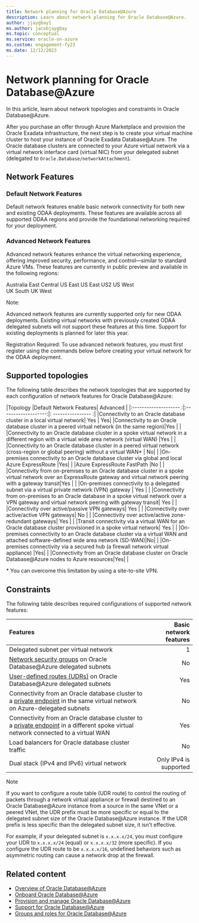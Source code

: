```yaml
---
title: Network planning for Oracle Database@Azure
description: Learn about network planning for Oracle Database@Azure. 
author: jjaygbay1
ms.author: jacobjaygbay
ms.topic: conceptual
ms.service: oracle-on-azure
ms.custom: engagement-fy23
ms.date: 12/12/2023
---
```


# Network planning for Oracle Database@Azure

In this article, learn about network topologies and constraints in Oracle Database@Azure.

After you purchase an offer through Azure Marketplace and provision the Oracle Exadata infrastructure, the next step is to create your virtual machine cluster to host your instance of Oracle Exadata Database@Azure. The Oracle database clusters are connected to your Azure virtual network via a virtual network interface card (virtual NIC) from your delegated subnet (delegated to `Oracle.Database/networkAttachment`).  

## Network Features
### Default Network Features 
Default network features enable basic network connectivity for both new and existing ODAA deployments. These features are available across all supported ODAA regions and provide the foundational networking required for your deployment. 

### Advanced Network Features
Advanced network features enhance the virtual networking experience, offering improved security, performance, and control—similar to standard Azure VMs. These features are currently in public preview and available in the following regions: 

Australia East 
Central US 
East US 
East US2 
US West  
UK South 
UK West 

Note: 

Advanced network features are currently supported only for new ODAA deployments. 
 Existing virtual networks with previously created ODAA delegated subnets will not support these features at this time. Support for existing deployments is planned for later this year. 

Registration Required: 
 To use advanced network features, you must first register using the commands below before creating your virtual network for the ODAA deployment. 

## Supported topologies

The following table describes the network topologies that are supported by each configuration of network features for Oracle Database@Azure:

|Topology |Default Network Features| Advanced | 
|:-------------------- :|:-------------------:|: ---------------- :| 
|Connectivity to an Oracle database cluster in a local virtual network| Yes | Yes|
|Connectivity to an Oracle database cluster in a peered virtual network (in the same region)|Yes | |
|Connectivity to an Oracle database cluster in a spoke virtual network in a different region with a virtual wide area network (virtual WAN) |Yes | |
|Connectivity to an Oracle database cluster in a peered virtual network (cross-region or global peering) without a virtual WAN\* | No| |
|On-premises connectivity to an Oracle database cluster via global and local Azure ExpressRoute |Yes| |
|Azure ExpressRoute FastPath |No | |
|Connectivity from on-premises to an Oracle database cluster in a spoke virtual network over an ExpressRoute gateway and virtual network peering with a gateway transit|Yes | |
|On-premises connectivity to a delegated subnet via a virtual private network (VPN) gateway | Yes | |
|Connectivity from on-premises to an Oracle database in a spoke virtual network over a VPN gateway and virtual network peering with gateway transit| Yes | |
|Connectivity over active/passive VPN gateways| Yes | |
|Connectivity over active/active VPN gateways| No | |
|Connectivity over active/active zone-redundant gateways| Yes | |
|Transit connectivity via a virtual WAN for an Oracle database cluster provisioned in a spoke virtual network| Yes | |
|On-premises connectivity to an Oracle database cluster via a virtual WAN and attached software-defined wide area network (SD-WAN)|No| |
|On-premises connectivity via a secured hub (a firewall network virtual appliance) |Yes| |
|Connectivity from an Oracle database cluster on Oracle Database@Azure nodes to Azure resources|Yes| |

\* You can overcome this limitation by using a site-to-site VPN.

## Constraints

The following table describes required configurations of supported network features:

|Features |Basic network features |
| :------------------- | -------------------: |
|Delegated subnet per virtual network |1|
|[Network security groups](../../virtual-network/network-security-groups-overview.md) on Oracle Database@Azure delegated subnets|No|
|[User-defined routes (UDRs)](../../virtual-network/virtual-networks-udr-overview.md#user-defined) on Oracle Database@Azure delegated subnets|Yes|
|Connectivity from an Oracle database cluster to a [private endpoint](../../private-link/private-endpoint-overview.md) in the same virtual network on Azure-delegated subnets|No|
|Connectivity from an Oracle database cluster to a [private endpoint](../../private-link/private-endpoint-overview.md) in a different spoke virtual network connected to a virtual WAN|Yes|
|Load balancers for Oracle database cluster traffic|No|
|Dual stack (IPv4 and IPv6) virtual network|Only IPv4 is supported|

> [!NOTE]
> If you want to configure a route table (UDR route) to control the routing of packets through a network virtual appliance or firewall destined to an Oracle Database@Azure instance from a source in the same VNet or a peered VNet, the UDR prefix must be more specific or equal to the delegated subnet size of the Oracle Database@Azure instance. If the UDR prefix is less specific than the delegated subnet size, it isn't effective. 
> 
> For example, if your delegated subnet is `x.x.x.x/24`, you must configure your UDR to `x.x.x.x/24` (equal) or `x.x.x.x/32` (more specific). If you configure the UDR route to be `x.x.x.x/16`, undefined behaviors such as asymmetric routing can cause a network drop at the firewall. 

## Related content

* [Overview of Oracle Database@Azure](database-overview.md)
* [Onboard Oracle Database@Azure](onboard-oracle-database.md)
* [Provision and manage Oracle Database@Azure](provision-oracle-database.md)
* [Support for Oracle Database@Azure](oracle-database-support.md)
* [Groups and roles for Oracle Database@Azure](oracle-database-groups-roles.md)
